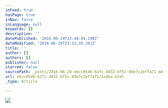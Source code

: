 ```yaml
---
inFeed: true
hasPage: true
inNav: false
inLanguage: null
keywords: []
description: ''
datePublished: '2016-06-29T23:40:49.190Z'
dateModified: '2016-06-29T23:12:35.381Z'
title: ''
author: []
authors: []
publisher: null
starred: false
sourcePath: _posts/2016-06-29-ebcc0546-b1fc-4032-bf5c-80e7c2effa71.md
url: ebcc0546-b1fc-4032-bf5c-80e7c2effa71/index.html
_type: Article

---
```

![](https://the-grid-user-content.s3-us-west-2.amazonaws.com/4fa7c08e-cd38-49e6-9d9d-2f3e330ae066.jpg)
